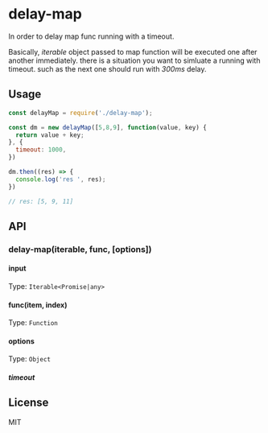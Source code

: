 # delay-map

In order to delay map func running with a timeout.

Basically, _iterable_ object passed to map function will be executed one after another immediately. there is a situation you want to simluate a running with timeout. such as the next one should run with _300ms_ delay.

## Usage

```js
const delayMap = require('./delay-map');

const dm = new delayMap([5,8,9], function(value, key) {
  return value + key;
}, {
  timeout: 1000,
})

dm.then((res) => {
  console.log('res ', res);
})

// res: [5, 9, 11]
```

## API

### delay-map(iterable, func, [options])

#### input

Type: `Iterable<Promise|any>`

#### func(item, index)

Type: `Function`


#### options

Type: `Object`

##### timeout

## License

  MIT